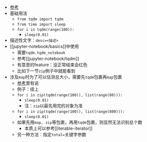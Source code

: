 - [参考](https://www.pythonpool.com/python-tqdm/)
- 基础用法
  - `from tqdm import tqdm`
  - `from time import sleep`
  - `for i in tqdm(range(100)):`
    - `sleep(0.01)`
- 描述性文字：`desc=<描述>`
- [[jupyter-notebook/basics]]中使用
  - 需要`tqdm.tqdm_notebook`
  - 参考[[jupyter-notebook/tqdm]]
  - 有意思的feature：没正常结束会红色
  - 比如下一节`zip`例子中就能看到
- 涉及`map`时为了可以估测总大小，需要先`tqdm`包裹再`map`包裹
  - [参考](https://www.pythonpool.com/python-tqdm/)里有说
  - 例子：续上
  - `for i in zip(tqdm(range(100)), list(range(80))):`
    - `sleep(0.01)`
    - 注：`zip`以最先用完的对象为准
  - `for i in zip(tqdm(range(100)), list(range(800))):`
    - `sleep(0.01)`
  - 如果先用`map, zip`等包裹，再用`tqdm`包裹，则显然无法识别总个数
    - 本质上可以参考[[iterable-iterator]]
  - 另一种方法：指定`total=`关键字参数